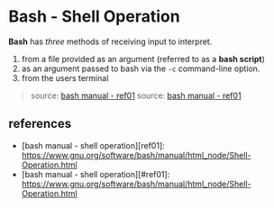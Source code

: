 # Bash - Shell Operation

**Bash** has *three* methods of receiving input to interpret.
  1. from a file provided as an argument (referred to as a **bash script**)
  1. as an argument passed to bash via the `-c` command-line option.
  1. from the users terminal
> source: [bash manual - ref01](#ref01)
> source: [bash manual - ref01](ref00)



## references
* [bash manual - shell operation][ref01]: <https://www.gnu.org/software/bash/manual/html_node/Shell-Operation.html>
* [bash manual - shell operation][#ref01]: <https://www.gnu.org/software/bash/manual/html_node/Shell-Operation.html>
